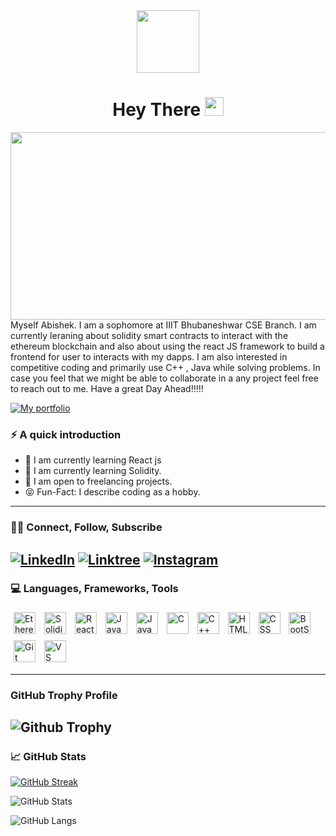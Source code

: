 <div id="header" align="center">
  <img src="https://media.giphy.com/media/M9gbBd9nbDrOTu1Mqx/giphy.gif" width="100"/>
  <h1>
  Hey There
  <img src="https://media.giphy.com/media/hvRJCLFzcasrR4ia7z/giphy.gif" width="30px"/>
</div>
  </h1>
  <div align="center">
  <img src="https://media.giphy.com/media/dWesBcTLavkZuG35MI/giphy.gif" width="600" height="300"/>
</div>
Myself Abishek. I am a sophomore at IIIT Bhubaneshwar CSE Branch. I am currently leraning about solidity smart contracts to interact with the ethereum blockchain and also about using the react JS framework to build a frontend for user to interacts with my dapps. I am also interested in competitive coding and primarily use C++ , Java while solving problems. In case you feel that we might be able to collaborate in a any project feel free to reach out to me. Have a great Day Ahead!!!!!


[![My portfolio](https://img.shields.io/static/v1?label=MY&message=PORTFOLIO&color=gray)](https://abishekupadhyay202.wixsite.com/abishek-upadhyay)

### ⚡️ A quick introduction

- 🔭 I am currently learning React js
- 🌱 I am currently learning Solidity. 
- 💼 I am open to freelancing projects.
- 😝 Fun-Fact: I describe coding as a hobby.
---

### 🤝🏻 Connect, Follow, Subscribe

[![LinkedIn](https://img.shields.io/badge/LinkedIn-0077B5?style=for-the-badge&logo=linkedin&logoColor=white)](https://www.linkedin.com/in/abishek-upadhyay-623026228)
[![Linktree](https://img.shields.io/badge/linktree-1de9b6?style=for-the-badge&logo=linktree&logoColor=white)](https://linktr.ee/abishek2310)
[![Instagram](https://img.shields.io/badge/Instagram-E1306C?style=for-the-badge&logo=instagram&logoColor=white)](https://www.instagram.com/abhi_shake_2310/)
---

### 💻 Languages, Frameworks, Tools

<p float="left">
<img style="padding:5px;" align="center" alt="Ethereum" width="35px" src="https://miro.medium.com/max/600/1*rAlxkafC6fgr3tASJxwasg.png">
<img style="padding:5px;" align="center" alt="Solidity" width="35px" src="https://tintinweb.gallerycdn.vsassets.io/extensions/tintinweb/vscode-solidity-flattener/0.0.11/1647941306788/Microsoft.VisualStudio.Services.Icons.Default">
<img style="padding:5px;" align="center" alt="ReactJs" width="35px" src="https://shethink.in/wp-content/uploads/2021/07/react.js-img.png">
<img style="padding:5px;" align="center" alt="Java" width="35px" src="https://logos-world.net/wp-content/uploads/2022/07/Java-Logo.png">
<img style="padding:5px;" align="center" alt="JavaScript" width="35px" src="https://www.citypng.com/public/uploads/preview/js-javascript-round-logo-icon-png-11662226392lsrrajcm0y.png">
<img style="padding:5px;" align="center" alt="C" width="35px" src="https://upload.wikimedia.org/wikipedia/commons/thumb/1/18/C_Programming_Language.svg/695px-C_Programming_Language.svg.png">
<img style="padding:5px;" align="center" alt="C++" width="35px" src="https://w7.pngwing.com/pngs/46/626/png-transparent-c-logo-the-c-programming-language-computer-icons-computer-programming-source-code-programming-miscellaneous-template-blue.png">
<img style="padding:5px;" align="center" alt="HTML" width="35px" src="https://encrypted-tbn0.gstatic.com/images?q=tbn:ANd9GcQpngGRjYX1ca7qAADU3K6eGLj7ShQE3L2otdzfryl_Y9Ht2QRoQKYQbsXd36XIxMbYOw0&usqp=CAU">
<img style="padding:5px;" align="center" alt="CSS" width="35px" src="https://w7.pngwing.com/pngs/4/808/png-transparent-css3-css3-logo-logo-language-programming-language-css-3d-icon.png">
<img style="padding:5px;" align="center" alt="BootStrap" width="35px" src="https://www.brcline.com/wp-content/uploads/2016/01/bootstrap-logo.png">
<img style="padding:5px;" align="center" alt="Git" width="35px" src="https://upload.wikimedia.org/wikipedia/commons/thumb/e/e0/Git-logo.svg/1024px-Git-logo.svg.png">
<img style="padding:5px;" align="center" alt="VS Code" width="35px" src="https://cdn.freebiesupply.com/logos/thumbs/2x/visual-studio-code-logo.png">
</p>

---

### GitHub Trophy Profile

![Github Trophy](https://github-profile-trophy.vercel.app/?username=Google-Ka-Dinosaur&theme=discord)
---
### 📈 GitHub Stats 

[![GitHub Streak](http://github-readme-streak-stats.herokuapp.com?user=Google-Ka-Dinosaur&theme=dark&background=000000)](https://git.io/streak-stats)

![GitHub Stats](https://github-readme-stats.vercel.app/api?username=Google-Ka-Dinosaur&show_icons=true&theme=radical)

![GitHub Langs](https://github-readme-stats.vercel.app/api/top-langs/?username=Google-Ka-Dinosaur&layout=compact&theme=blue-green)


